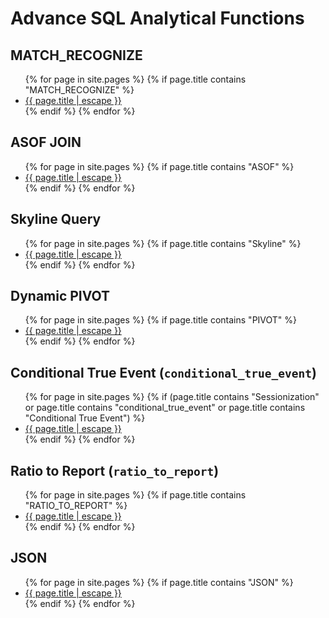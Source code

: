 # Advance SQL Analytical Functions

## MATCH_RECOGNIZE
<ul id="recent-articles">
{% for page in site.pages %}
    {% if page.title contains "MATCH_RECOGNIZE" %}
    <li>
    <a href="{{ page.url | relative_url }}">{{ page.title | escape }}</a>
    </li>
    {% endif %}
{% endfor %}
</ul>

## ASOF JOIN
<ul id="recent-articles">
{% for page in site.pages %}
    {% if page.title contains "ASOF" %}
    <li>
    <a href="{{ page.url | relative_url }}">{{ page.title | escape }}</a>
    </li>
    {% endif %}
{% endfor %}
</ul>

## Skyline Query
<ul id="recent-articles">
{% for page in site.pages %}
    {% if page.title contains "Skyline" %}
    <li>
    <a href="{{ page.url | relative_url }}">{{ page.title | escape }}</a>
    </li>
    {% endif %}
{% endfor %}
</ul>

## Dynamic PIVOT
<ul id="recent-articles">
{% for page in site.pages %}
    {% if page.title contains "PIVOT" %}
    <li>
    <a href="{{ page.url | relative_url }}">{{ page.title | escape }}</a>
    </li>
    {% endif %}
{% endfor %}
</ul>


## Conditional True Event (`conditional_true_event`)
<ul id="recent-articles">
{% for page in site.pages %}
    {% if (page.title contains "Sessionization" or page.title contains "conditional_true_event" or page.title contains "Conditional True Event") %}
    <li>
    <a href="{{ page.url | relative_url }}">{{ page.title | escape }}</a>
    </li>
    {% endif %}
{% endfor %}
</ul>

## Ratio to Report (`ratio_to_report`)
<ul id="recent-articles">
{% for page in site.pages %}
    {% if page.title contains "RATIO_TO_REPORT" %}
    <li>
    <a href="{{ page.url | relative_url }}">{{ page.title | escape }}</a>
    </li>
    {% endif %}
{% endfor %}
</ul>

## JSON
<ul id="recent-articles">
{% for page in site.pages %}
    {% if page.title contains "JSON" %}
    <li>
    <a href="{{ page.url | relative_url }}">{{ page.title | escape }}</a>
    </li>
    {% endif %}
{% endfor %}
</ul>
